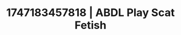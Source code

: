 ---
categories:
- Tan lines & lingerie
- Latina
- Lip biting
- Ethical porn
- Public sex
image: /assets/images/1747183457818.jpg
layout: post
seo:
  description: Featured content with premium Scat Fetish, ABDL Play. HD images available.
  keywords: Scat Fetish, ABDL Play
  og_image: /assets/images/1747183457818.jpg
  schema_type: VisualArtwork
tags:
- ABDL Play
- '#1747183457818'
- Scat Fetish
title: 1747183457818 | ABDL Play Scat Fetish
---